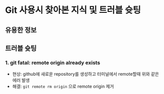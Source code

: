 # Git 사용시 찾아본 지식 및 트러블 슛팅

## 유용한 정보

## 트러블 슛팅

### 1. git fatal: remote origin already exists
 - 현상: github에 새로운 repository를 생성하고 터미널에서 remote할때 위와 같은 에러 발생
 - 해결: `git remote rm origin` 으로 remote origin 제거
